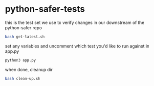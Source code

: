 # python-safer-tests
this is the test set we use to verify changes in our downstream of the python-safer repo


```bash
bash get-latest.sh
```
set any variables and uncomment which test you'd like to run against in app.py
```bash
python3 app.py
```
when done, cleanup dir
```bash
bash clean-up.sh
```
